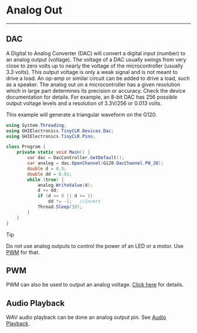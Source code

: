 # Analog Out
---
## DAC
A Digital to Analog Converter (DAC) will convert a digital input (number) to an analog output (voltage). The voltage of a DAC usually swings from very close to zero volts up to nearly the voltage of the microcontroller (usually 3.3 volts). This output voltage is only a weak signal and is not meant to drive a load. An op-amp or similar circuit can be added to drive a load, such as a speaker.
The analog out on a microcontroller has a given resolution which in large part determines its precision or accuracy. Check the device documentation for details. For example, an 8-bit DAC has 256 possible output voltage levels and a resolution of 3.3V/256 or 0.013 volts.

This example will generate a triangular waveform on the G120.

```cs
using System.Threading;
using GHIElectronics.TinyCLR.Devices.Dac;
using GHIElectronics.TinyCLR.Pins;

class Program {
    private static void Main() {
        var dac = DacController.GetDefault();
        var analog = dac.OpenChannel(G120.DacChannel.P0_26);
        double d = 0.5;
        double dd = 0.01;
        while (true) {
            analog.WriteValue(d);
            d += dd;
            if (d <= 0 || d >= 1)
                dd *= -1;   //Invert
            Thread.Sleep(10);
        }
    }
}

```

> [!Tip]
> Do not use analog outputs to control the power of an LED or a motor. Use [PWM](pwm.md) for that.

## PWM
PWM can also be used to output an analog voltage. [Click here](pwm.md) for details.

## Audio Playback
WAV audio playback can be done an analog output pin. See [Audio Playback](audio-playback.md).

